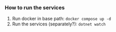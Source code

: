 

### How to run the services

1. Run docker in base path: `docker compose up -d`
2. Run the services (separately?): `dotnet watch`
